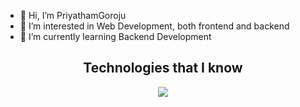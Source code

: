 - 👋 Hi, I’m PriyathamGoroju
- 👀 I’m interested in Web Development, both frontend and backend
- 🌱 I’m currently learning Backend Development 
<!--tech stack icons-->
<h2 align='center'>Technologies that I know</h2>
<p align="center">
    <img src="https://skillicons.dev/icons?i=html,css,js,ts,react,nextjs,materialui,tailwind,bootstrap,ruby,rails,python,c,cpp,figma,git,linux&perline=6" />
  </a>
</p>
<!---
PriyathamGoroju/PriyathamGoroju is a ✨ special ✨ repository because its `README.md` (this file) appears on your GitHub profile.
You can click the Preview link to take a look at your changes.
--->
